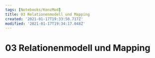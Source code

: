```yaml
---
tags: [Notebooks/KonzMod]
title: 03 Relationenmodell und Mapping
created: '2021-01-17T19:33:50.717Z'
modified: '2021-01-17T19:34:17.048Z'
---
```


# 03 Relationenmodell und Mapping

